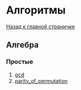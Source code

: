# Алгоритмы
[Назад к главной страничке](../README.md)
## Алгебра
### Простые
1) [gcd](algorithms/gcd.md)
1) [parity_of_permutation](algorithms/parity_of_permutation.md)